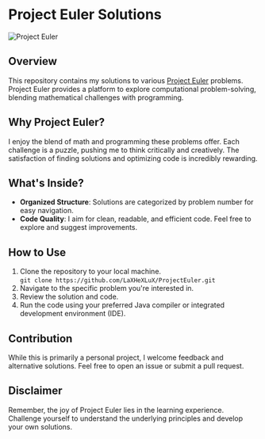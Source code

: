 # Project Euler Solutions
![Project Euler](https://projecteuler.net/images/clipart/euler_portrait.png)

## Overview
This repository contains my solutions to various [Project Euler](https://projecteuler.net/) problems. Project Euler provides a platform to explore computational problem-solving, blending mathematical challenges with programming.

## Why Project Euler?
I enjoy the blend of math and programming these problems offer. Each challenge is a puzzle, pushing me to think critically and creatively. The satisfaction of finding solutions and optimizing code is incredibly rewarding.

## What's Inside?
- **Organized Structure**: Solutions are categorized by problem number for easy navigation.
- **Code Quality**: I aim for clean, readable, and efficient code. Feel free to explore and suggest improvements.

## How to Use
1. Clone the repository to your local machine.  
``git clone https://github.com/LaXHeXLuX/ProjectEuler.git``
2. Navigate to the specific problem you're interested in.
3. Review the solution and code.
4. Run the code using your preferred Java compiler or integrated development environment (IDE).

## Contribution
While this is primarily a personal project, I welcome feedback and alternative solutions. Feel free to open an issue or submit a pull request.

## Disclaimer
Remember, the joy of Project Euler lies in the learning experience. Challenge yourself to understand the underlying principles and develop your own solutions.
